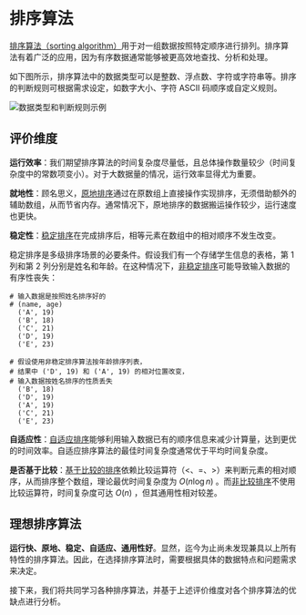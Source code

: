 # 排序算法

<u>排序算法（sorting algorithm）</u>用于对一组数据按照特定顺序进行排列。排序算法有着广泛的应用，因为有序数据通常能够被更高效地查找、分析和处理。

如下图所示，排序算法中的数据类型可以是整数、浮点数、字符或字符串等。排序的判断规则可根据需求设定，如数字大小、字符 ASCII 码顺序或自定义规则。

![数据类型和判断规则示例](sorting_algorithm.assets/sorting_examples.png)

## 评价维度

**运行效率**：我们期望排序算法的时间复杂度尽量低，且总体操作数量较少（时间复杂度中的常数项变小）。对于大数据量的情况，运行效率显得尤为重要。

**就地性**：顾名思义，<u>原地排序</u>通过在原数组上直接操作实现排序，无须借助额外的辅助数组，从而节省内存。通常情况下，原地排序的数据搬运操作较少，运行速度也更快。

**稳定性**：<u>稳定排序</u>在完成排序后，相等元素在数组中的相对顺序不发生改变。

稳定排序是多级排序场景的必要条件。假设我们有一个存储学生信息的表格，第 1 列和第 2 列分别是姓名和年龄。在这种情况下，<u>非稳定排序</u>可能导致输入数据的有序性丧失：

```shell
# 输入数据是按照姓名排序好的
# (name, age)
  ('A', 19)
  ('B', 18)
  ('C', 21)
  ('D', 19)
  ('E', 23)

# 假设使用非稳定排序算法按年龄排序列表，
# 结果中 ('D', 19) 和 ('A', 19) 的相对位置改变，
# 输入数据按姓名排序的性质丢失
  ('B', 18)
  ('D', 19)
  ('A', 19)
  ('C', 21)
  ('E', 23)
```

**自适应性**：<u>自适应排序</u>能够利用输入数据已有的顺序信息来减少计算量，达到更优的时间效率。自适应排序算法的最佳时间复杂度通常优于平均时间复杂度。

**是否基于比较**：<u>基于比较的排序</u>依赖比较运算符（$<$、$=$、$>$）来判断元素的相对顺序，从而排序整个数组，理论最优时间复杂度为 $O(n \log n)$ 。而<u>非比较排序</u>不使用比较运算符，时间复杂度可达 $O(n)$ ，但其通用性相对较差。

## 理想排序算法

**运行快、原地、稳定、自适应、通用性好**。显然，迄今为止尚未发现兼具以上所有特性的排序算法。因此，在选择排序算法时，需要根据具体的数据特点和问题需求来决定。

接下来，我们将共同学习各种排序算法，并基于上述评价维度对各个排序算法的优缺点进行分析。
